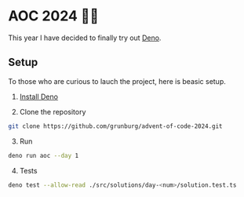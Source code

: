 # AOC 2024 🎅🏽

This year I have decided to finally try out [Deno](https://deno.com/).

## Setup
To those who are curious to lauch the project, here is beasic setup.

1. [Install Deno](https://docs.deno.com/runtime/#install-deno)

2.  Clone the repository
```bash
git clone https://github.com/grunburg/advent-of-code-2024.git
```

3. Run
```bash
deno run aoc --day 1
```

4. Tests
```bash
deno test --allow-read ./src/solutions/day-<num>/solution.test.ts
```
